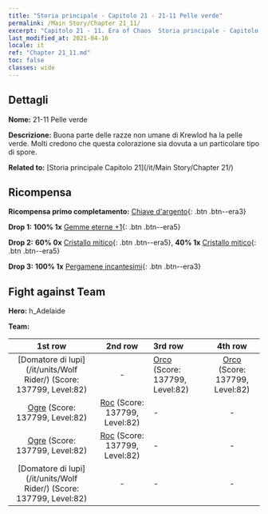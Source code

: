 ```yaml
---
title: "Storia principale - Capitolo 21 - 21-11 Pelle verde"
permalink: /Main Story/Chapter 21_11/
excerpt: "Capitolo 21 - 11. Era of Chaos  Storia principale - Capitolo 21_11. 21-11 Pelle verde"
last_modified_at: 2021-04-16
locale: it
ref: "Chapter 21_11.md"
toc: false
classes: wide
---
```


## Dettagli

 **Nome:** 21-11 Pelle verde

 **Descrizione:** Buona parte delle razze non umane di Krewlod ha la pelle verde. Molti credono che questa colorazione sia dovuta a un particolare tipo di spore.

 **Related to:** [Storia principale Capitolo 21](/it/Main Story/Chapter 21/)

## Ricompensa

 **Ricompensa primo completamento:** [Chiave d'argento](/it/Items/con_693/){: .btn .btn--era3}

 **Drop 1:** **100% 1x** [Gemme eterne +1](/it/Items/mat_72/){: .btn .btn--era5}

 **Drop 2:** **60% 0x** [Cristallo mitico](/it/Items/mat_66/){: .btn .btn--era5}, **40% 1x** [Cristallo mitico](/it/Items/mat_66/){: .btn .btn--era5}

 **Drop 3:** **100% 1x** [Pergamene incantesimi](/it/Items/con_694/){: .btn .btn--era3}


## Fight against Team
 **Hero:** h_Adelaide

 **Team:**


  | 1st row | 2nd row | 3rd row | 4th row |
  |:----:|:----:|:----|:----:|
  | [Domatore di lupi](/it/units/Wolf Rider/) (Score: 137799, Level:82)  | - | [Orco](/it/units/Orc/) (Score: 137799, Level:82)  | [Orco](/it/units/Orc/) (Score: 137799, Level:82)  |
  | [Ogre](/it/units/Ogre/) (Score: 137799, Level:82)  | [Roc](/it/units/Roc/) (Score: 137799, Level:82)  | - | - |
  | [Ogre](/it/units/Ogre/) (Score: 137799, Level:82)  | [Roc](/it/units/Roc/) (Score: 137799, Level:82)  | - | - |
  | [Domatore di lupi](/it/units/Wolf Rider/) (Score: 137799, Level:82)  | - | - | - |


